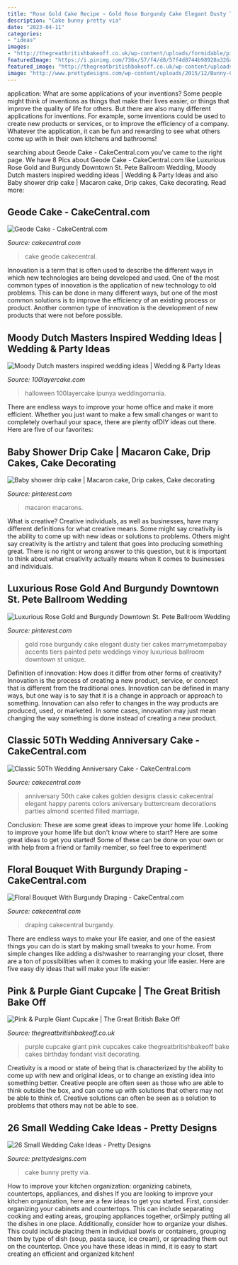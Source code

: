 ```yaml
---
title: "Rose Gold Cake Recipe ~ Gold Rose Burgundy Cake Elegant Dusty Tier Cakes Marrymetampabay Accents Tiers Painted Pete Weddings Vinoy Luxurious Ballroom Downtown St Unique"
description: "Cake bunny pretty via"
date: "2023-04-11"
categories:
- "ideas"
images:
- "http://thegreatbritishbakeoff.co.uk/wp-content/uploads/formidable/pink-and-purple-giant-cupcake.jpg"
featuredImage: "https://i.pinimg.com/736x/57/f4/d8/57f4d8744b98928a326ad3223cc5f43a.jpg"
featured_image: "http://thegreatbritishbakeoff.co.uk/wp-content/uploads/formidable/pink-and-purple-giant-cupcake.jpg"
image: "http://www.prettydesigns.com/wp-content/uploads/2015/12/Bunny-Cake.jpg"
---
```



application: What are some applications of your inventions?
Some people might think of inventions as things that make their lives easier, or things that improve the quality of life for others. But there are also many different applications for inventions. For example, some inventions could be used to create new products or services, or to improve the efficiency of a company. Whatever the application, it can be fun and rewarding to see what others come up with in their own kitchens and bathrooms!

	

		
searching about Geode Cake - CakeCentral.com you've came to the right page. We have 8 Pics about Geode Cake - CakeCentral.com like Luxurious Rose Gold and Burgundy Downtown St. Pete Ballroom Wedding, Moody Dutch masters inspired wedding ideas | Wedding &amp; Party Ideas and also Baby shower drip cake | Macaron cake, Drip cakes, Cake decorating. Read more:
		
    
## Geode Cake - CakeCentral.com

<img loading=lazy src="https://cdn001.cakecentral.com/gallery/2017/01/900_geode-cake-7211160JxFB.jpg" onerror="this.onerror=null;this.src='https://tse4.mm.bing.net/th?id=OIP.fuGbnxt8IvUw4ljSpcXAmwHaNd&amp;pid=15.1';" alt="Geode Cake - CakeCentral.com">

_Source: cakecentral.com_

>cake geode cakecentral. 

	

Innovation is a term that is often used to describe the different ways in which new technologies are being developed and used. One of the most common types of innovation is the application of new technology to old problems. This can be done in many different ways, but one of the most common solutions is to improve the efficiency of an existing process or product. Another common type of innovation is the development of new products that were not before possible.

    
## Moody Dutch Masters Inspired Wedding Ideas | Wedding &amp; Party Ideas

<img loading=lazy src="http://100lclive.s3.amazonaws.com/img/ideas/landscape/198396.jpg?a=1606757109.0702" onerror="this.onerror=null;this.src='https://tse3.mm.bing.net/th?id=OIP.kU1FigxT_TXX-hTUqmcV6QHaLH&amp;pid=15.1';" alt="Moody Dutch masters inspired wedding ideas | Wedding &amp; Party Ideas">

_Source: 100layercake.com_

>halloween 100layercake ipunya weddingomania. 

	

There are endless ways to improve your home office and make it more efficient. Whether you just want to make a few small changes or want to completely overhaul your space, there are plenty ofDIY ideas out there. Here are five of our favorites: 

    
## Baby Shower Drip Cake | Macaron Cake, Drip Cakes, Cake Decorating

<img loading=lazy src="https://i.pinimg.com/736x/e0/23/75/e023756e958e91d9e804ad54de8f37f4.jpg" onerror="this.onerror=null;this.src='https://tse2.mm.bing.net/th?id=OIP.29lKpSTM50jY_0hsxzo_fgHaLH&amp;pid=15.1';" alt="Baby shower drip cake | Macaron cake, Drip cakes, Cake decorating">

_Source: pinterest.com_

>macaron macarons. 

	

What is creative?
Creative individuals, as well as businesses, have many different definitions for what creative means. Some might say creativity is the ability to come up with new ideas or solutions to problems. Others might say creativity is the artistry and talent that goes into producing something great. There is no right or wrong answer to this question, but it is important to think about what creativity actually means when it comes to businesses and individuals.

    
## Luxurious Rose Gold And Burgundy Downtown St. Pete Ballroom Wedding

<img loading=lazy src="https://i.pinimg.com/736x/57/f4/d8/57f4d8744b98928a326ad3223cc5f43a.jpg" onerror="this.onerror=null;this.src='https://tse2.mm.bing.net/th?id=OIP.PZh4iTvUmS0z7h8zdwg9hAHaLH&amp;pid=15.1';" alt="Luxurious Rose Gold and Burgundy Downtown St. Pete Ballroom Wedding">

_Source: pinterest.com_

>gold rose burgundy cake elegant dusty tier cakes marrymetampabay accents tiers painted pete weddings vinoy luxurious ballroom downtown st unique. 

	

Definition of innovation: How does it differ from other forms of creativity?
Innovation is the process of creating a new product, service, or concept that is different from the traditional ones. Innovation can be defined in many ways, but one way is to say that it is a change in approach or approach to something. Innovation can also refer to changes in the way products are produced, used, or marketed. In some cases, innovation may just mean changing the way something is done instead of creating a new product.

    
## Classic 50Th Wedding Anniversary Cake - CakeCentral.com

<img loading=lazy src="https://cdn001.cakecentral.com/gallery/2015/03/900_711925ZUZx_classic-50th-wedding-anniversary-cake.jpg" onerror="this.onerror=null;this.src='https://tse3.mm.bing.net/th?id=OIP.yye2-CP_sJ9tN1yRoIWbgAHaJ4&amp;pid=15.1';" alt="Classic 50Th Wedding Anniversary Cake - CakeCentral.com">

_Source: cakecentral.com_

>anniversary 50th cake cakes golden designs classic cakecentral elegant happy parents colors aniversary buttercream decorations parties almond scented filled marriage. 

	

Conclusion: These are some great ideas to improve your home life.
Looking to improve your home life but don't know where to start? Here are some great ideas to get you started! Some of these can be done on your own or with help from a friend or family member, so feel free to experiment!

    
## Floral Bouquet With Burgundy Draping - CakeCentral.com

<img loading=lazy src="https://cdn001.cakecentral.com/gallery/2015/03/900_835390XyWW_floral-bouquet-with-burgundy-draping.jpg" onerror="this.onerror=null;this.src='https://tse1.mm.bing.net/th?id=OIP.uivYxmQrzkODIjjbouIfJwHaJ3&amp;pid=15.1';" alt="Floral Bouquet With Burgundy Draping - CakeCentral.com">

_Source: cakecentral.com_

>draping cakecentral burgandy. 

	

There are endless ways to make your life easier, and one of the easiest things you can do is start by making small tweaks to your home. From simple changes like adding a dishwasher to rearranging your closet, there are a ton of possibilities when it comes to making your life easier. Here are five easy diy ideas that will make your life easier: 

    
## Pink &amp; Purple Giant Cupcake | The Great British Bake Off

<img loading=lazy src="http://thegreatbritishbakeoff.co.uk/wp-content/uploads/formidable/pink-and-purple-giant-cupcake.jpg" onerror="this.onerror=null;this.src='https://tse2.mm.bing.net/th?id=OIP.SLUU__B1TYhjD4q04lL1egHaHa&amp;pid=15.1';" alt="Pink &amp; Purple Giant Cupcake | The Great British Bake Off">

_Source: thegreatbritishbakeoff.co.uk_

>purple cupcake giant pink cupcakes cake thegreatbritishbakeoff bake cakes birthday fondant visit decorating. 

	

Creativity is a mood or state of being that is characterized by the ability to come up with new and original ideas, or to change an existing idea into something better. Creative people are often seen as those who are able to think outside the box, and can come up with solutions that others may not be able to think of. Creative solutions can often be seen as a solution to problems that others may not be able to see.

    
## 26 Small Wedding Cake Ideas - Pretty Designs

<img loading=lazy src="http://www.prettydesigns.com/wp-content/uploads/2015/12/Bunny-Cake.jpg" onerror="this.onerror=null;this.src='https://tse1.mm.bing.net/th?id=OIP.IPvCH6yXYzh_y9UawCraJQHaLG&amp;pid=15.1';" alt="26 Small Wedding Cake Ideas - Pretty Designs">

_Source: prettydesigns.com_

>cake bunny pretty via. 

	

How to improve your kitchen organization: organizing cabinets, countertops, appliances, and dishes
If you are looking to improve your kitchen organization, here are a few ideas to get you started. First, consider organizing your cabinets and countertops. This can include separating cooking and eating areas, grouping appliances together, orSimply putting all the dishes in one place. Additionally, consider how to organize your dishes. This could include placing them in individual bowls or containers, grouping them by type of dish (soup, pasta sauce, ice cream), or spreading them out on the countertop. Once you have these ideas in mind, it is easy to start creating an efficient and organized kitchen!

